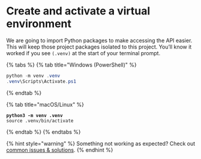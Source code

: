 # Create and activate a virtual environment

We are going to import Python packages to make accessing the API easier. This will keep those project packages isolated to this project. You’ll know it worked if you see `(.venv)` at the start of your terminal prompt.

{% tabs %}
{% tab title="Windows (PowerShell)" %}
```powershell
python -m venv .venv
.venv\Scripts\Activate.ps1
```
{% endtab %}

{% tab title="macOS/Linux" %}
<pre class="language-bash"><code class="lang-bash"><strong>python3 -m venv .venv
</strong>source .venv/bin/activate
</code></pre>
{% endtab %}
{% endtabs %}

{% hint style="warning" %}
Something not working as expected? Check out [common issues & solutions](../common-issues-and-solutions.md).&#x20;
{% endhint %}
